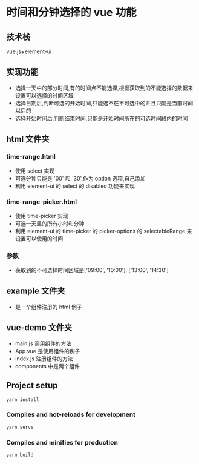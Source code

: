 # 时间和分钟选择的 vue 功能

## 技术栈

vue.js+element-ui

## 实现功能

- 选择一天中的部分时间,有的时间点不能选择,根据获取到的不能选择的数据来设置可以选择的时间区域
- 选择日期后,判断可选的开始时间,只能选不在不可选中的并且只能是当前时间以后的
- 选择开始时间后,判断结束时间,只能是开始时间所在的可选时间段内的时间

## html 文件夹

### time-range.html

- 使用 select 实现
- 可选分钟只能是 '00' 和 '30',作为 option 选项,自己添加
- 利用 element-ui 的 select 的 disabled 功能来实现

### time-range-picker.html

- 使用 time-picker 实现
- 可选一天里的所有小时和分钟
- 利用 element-ui 的 time-picker 的 picker-options 的 selectableRange 来设置可以使用的时间

### 参数

- 获取到的不可选择时间区域是['09:00', '10:00'], ['13:00', '14:30']

## example 文件夹

- 是一个组件注册的 html 例子

## vue-demo 文件夹

- main.js 调用组件的方法
- App.vue 是使用组件的例子
- index.js 注册组件的方法
- components 中是两个组件

## Project setup

```
yarn install
```

### Compiles and hot-reloads for development

```
yarn serve
```

### Compiles and minifies for production

```
yarn build
```
